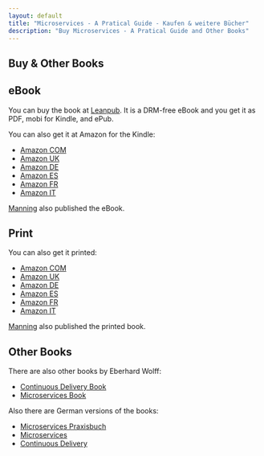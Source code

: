 ```yaml
---
layout: default
title: "Microservices - A Pratical Guide - Kaufen & weitere Bücher"
description: "Buy Microservices - A Pratical Guide and Other Books"
---
```


Buy & Other Books
---

## eBook

You can buy the book at [Leanpub](https://leanpub.com/practical-microservices/).
It is a DRM-free eBook and you get it as PDF, mobi for Kindle, and
ePub.

You can also get it at Amazon for the Kindle:

* [Amazon COM](https://amzn.to/2HnkQnl)
* [Amazon UK](https://amzn.to/2qS6hSH)
* [Amazon DE](https://amzn.to/2Hkb6yu)
* [Amazon ES](https://amzn.to/2HiDnBn)
* [Amazon FR](https://amzn.to/2vBewXV)
* [Amazon IT](https://amzn.to/2HHflTT)

[Manning](https://www.manning.com/books/microservices-a-practical-guide-second-edition)
also published the eBook.

## Print

You can also get it printed:

* [Amazon COM](https://amzn.to/2K7kd3g)
* [Amazon UK](https://amzn.to/2K4bONU)
* [Amazon DE](https://amzn.to/2qNGWZg)
* [Amazon ES](https://amzn.to/2F87WYp)
* [Amazon FR](https://amzn.to/2F7N6bC)
* [Amazon IT](https://amzn.to/2HlxZxo)

[Manning](https://www.manning.com/books/microservices-a-practical-guide-second-edition)
also published the printed book.

## Other Books

There are also other books by Eberhard Wolff:

* [Continuous Delivery Book](continuous-delivery-book.com)
* [Microservices Book](http://microservices-book.com/)

Also there are German versions of the books:

* [Microservices Praxisbuch](http://microservices-praxisbuch.de/)
* [Microservices](http://microservices-buch.de/)
* [Continuous Delivery](http://continuous-delivery-buch.de/)
